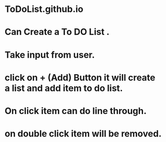 # ToDoList.github.io

# Can Create a To DO List .

# Take input from user.

# click on + (Add) Button it will create a list and add item to do list.

# On click item can do line through.

# on double click item will be removed.
